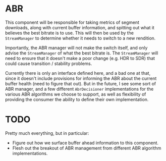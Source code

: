 # ABR

This component will be responsible for taking metrics of segment downloads, along with current
buffer information, and spitting out what it believes the best bitrate is to use. This will then be
used by the `StreamManager` to determine whether it needs to switch to a new rendition.

Importantly, the ABR manager will not make the switch itself, and only advise the `StreamManager`
of what the best bitrate is. The `StreamManager` will need to ensure that it doesn't make a poor
change (e.g. HDR to SDR) that could cause transition / stability problems.

Currently there is only an interface defined here, and a bad one at that, since it doesn't include
provisions for informing the ABR about the current buffer health (need to figure that out). But in
the future, I see some sort of ABR manager, and a few different `AbrDecisioner` implementations for
the various ABR algorithms we choose to support, as well as flexibility of providing the consumer
the ability to define their own implementation.

# TODO

Pretty much everything, but in particular:
* Figure out how we surface buffer ahead information to this component.
* Flesh out the breakout of ABR management from different ABR algorithm implementations.
